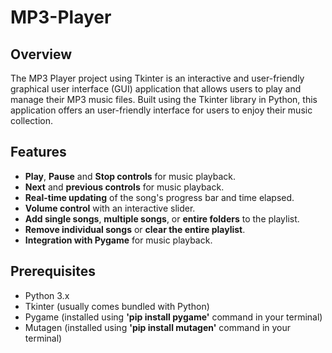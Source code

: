 # MP3-Player

## Overview
The MP3 Player project using Tkinter is an interactive and user-friendly graphical user interface (GUI) application that allows users to play and manage their MP3 music files. Built using the Tkinter library in Python, this application offers an user-friendly interface for users to enjoy their music collection.

## Features

- **Play**, **Pause** and **Stop controls** for music playback.
- **Next** and **previous controls** for music playback.
- **Real-time updating** of the song's progress bar and time elapsed.
- **Volume control** with an interactive slider.
- **Add single songs**, **multiple songs**, or **entire folders** to the playlist.
- **Remove individual songs** or **clear the entire playlist**.
- **Integration with Pygame** for music playback.

## Prerequisites

- Python 3.x
- Tkinter (usually comes bundled with Python)
- Pygame (installed using **'pip install pygame'** command in your terminal)
- Mutagen (installed using **'pip install mutagen'** command in your terminal)
